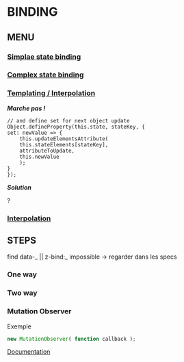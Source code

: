# BINDING

## MENU

### [Simplae state binding](01-simple-state-binding.html)

### [Complex state binding](02-complex-state-binding.html)

### [Templating / Interpolation](03-interpolation-templating.html)

**_Marche pas !_**

```
// and define set for next object update
Object.defineProperty(this.state, stateKey, {
set: newValue => {
    this.updateElementsAttribute(
    this.stateElements[stateKey],
    attributeToUpdate,
    this.newValue
    );
}
});
```

**_Solution_**

?

### [Interpolation](04-interpolation.html)

## STEPS

find data-_ || z-bind:_ impossible -> regarder dans les specs

### One way

### Two way

### Mutation Observer

Exemple

```js
new MutationObserver( function callback );
```

[Documentation](https://developer.mozilla.org/fr/docs/Web/API/MutationObserver)
